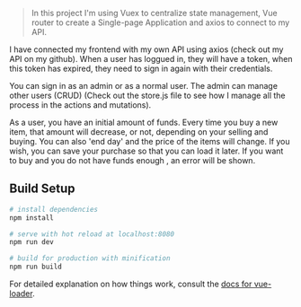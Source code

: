 



> In this project I'm using Vuex to centralize state management, Vue router to create a Single-page Application and axios to connect to my API.

I have connected my frontend with my own API using axios (check out my API on my github).
When a user has loggued in, they will have a token, when this token has expired, they need to sign in again with their credentials.

You can sign in as an admin or as a normal user. The admin can manage other users (CRUD)
(Check out the store.js file to see how I manage all the process in the actions and mutations).

As a user, you have an initial amount of funds. Every time you buy a new item, that amount will decrease, or not, depending on your selling and buying.
You can also 'end day' and the price of the items will change. If you wish, you can save your purchase so that you can load it later.
If you want to buy and you do not have funds enough , an error will be shown.

## Build Setup

``` bash
# install dependencies
npm install

# serve with hot reload at localhost:8080
npm run dev

# build for production with minification
npm run build
```

For detailed explanation on how things work, consult the [docs for vue-loader](http://vuejs.github.io/vue-loader).
